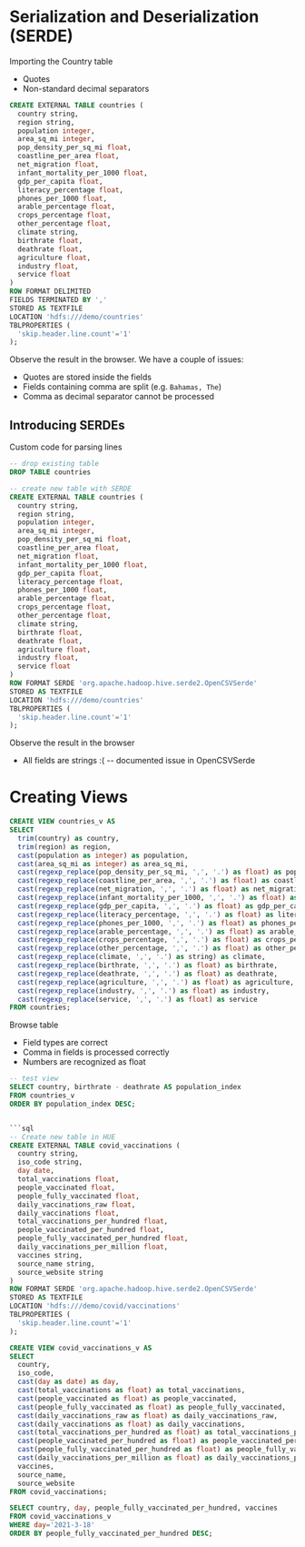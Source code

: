 # Serialization and Deserialization (SERDE)

Importing the Country table
* Quotes
* Non-standard decimal separators

```sql
CREATE EXTERNAL TABLE countries (
  country string,
  region string,
  population integer,
  area_sq_mi integer,
  pop_density_per_sq_mi float,
  coastline_per_area float,
  net_migration float,
  infant_mortality_per_1000 float,
  gdp_per_capita float,
  literacy_percentage float,
  phones_per_1000 float,
  arable_percentage float,
  crops_percentage float,
  other_percentage float,
  climate string,
  birthrate float,
  deathrate float,
  agriculture float,
  industry float,
  service float
)
ROW FORMAT DELIMITED
FIELDS TERMINATED BY ','
STORED AS TEXTFILE
LOCATION 'hdfs:///demo/countries'
TBLPROPERTIES (
  'skip.header.line.count'='1'
);
```

Observe the result in the browser. We have a couple of issues:
* Quotes are stored inside the fields
* Fields containing comma are split (e.g. `Bahamas, The`)
* Comma as decimal separator cannot be processed

## Introducing SERDEs

Custom code for parsing lines

```sql
-- drop existing table
DROP TABLE countries

-- create new table with SERDE
CREATE EXTERNAL TABLE countries (
  country string,
  region string,
  population integer,
  area_sq_mi integer,
  pop_density_per_sq_mi float,
  coastline_per_area float,
  net_migration float,
  infant_mortality_per_1000 float,
  gdp_per_capita float,
  literacy_percentage float,
  phones_per_1000 float,
  arable_percentage float,
  crops_percentage float,
  other_percentage float,
  climate string,
  birthrate float,
  deathrate float,
  agriculture float,
  industry float,
  service float
)
ROW FORMAT SERDE 'org.apache.hadoop.hive.serde2.OpenCSVSerde'
STORED AS TEXTFILE
LOCATION 'hdfs:///demo/countries'
TBLPROPERTIES (
  'skip.header.line.count'='1'
);
```

Observe the result in the browser
* All fields are strings :( -- documented issue in OpenCSVSerde

# Creating Views

```sql
CREATE VIEW countries_v AS 
SELECT 
  trim(country) as country,
  trim(region) as region,
  cast(population as integer) as population,
  cast(area_sq_mi as integer) as area_sq_mi,
  cast(regexp_replace(pop_density_per_sq_mi, ',', '.') as float) as pop_density_per_sq_mi,
  cast(regexp_replace(coastline_per_area, ',', '.') as float) as coastline_per_area,
  cast(regexp_replace(net_migration, ',', '.') as float) as net_migration,
  cast(regexp_replace(infant_mortality_per_1000, ',', '.') as float) as infant_mortality_per_1000,
  cast(regexp_replace(gdp_per_capita, ',', '.') as float) as gdp_per_capita,
  cast(regexp_replace(literacy_percentage, ',', '.') as float) as literacy_percentage,
  cast(regexp_replace(phones_per_1000, ',', '.') as float) as phones_per_1000,
  cast(regexp_replace(arable_percentage, ',', '.') as float) as arable_percentage,
  cast(regexp_replace(crops_percentage, ',', '.') as float) as crops_percentage,
  cast(regexp_replace(other_percentage, ',', '.') as float) as other_percentage,
  cast(regexp_replace(climate, ',', '.') as string) as climate,
  cast(regexp_replace(birthrate, ',', '.') as float) as birthrate,
  cast(regexp_replace(deathrate, ',', '.') as float) as deathrate,
  cast(regexp_replace(agriculture, ',', '.') as float) as agriculture,
  cast(regexp_replace(industry, ',', '.') as float) as industry,
  cast(regexp_replace(service, ',', '.') as float) as service
FROM countries;
```

Browse table
* Field types are correct
* Comma in fields is processed correctly
* Numbers are recognized as float

```sql
-- test view
SELECT country, birthrate - deathrate AS population_index 
FROM countries_v
ORDER BY population_index DESC;
```

```sql

```sql
-- Create new table in HUE
CREATE EXTERNAL TABLE covid_vaccinations (
  country string,
  iso_code string,
  day date,
  total_vaccinations float,
  people_vaccinated float,
  people_fully_vaccinated float,
  daily_vaccinations_raw float,
  daily_vaccinations float,
  total_vaccinations_per_hundred float,
  people_vaccinated_per_hundred float,
  people_fully_vaccinated_per_hundred float,
  daily_vaccinations_per_million float,
  vaccines string,
  source_name string,
  source_website string
)
ROW FORMAT SERDE 'org.apache.hadoop.hive.serde2.OpenCSVSerde'
STORED AS TEXTFILE
LOCATION 'hdfs:///demo/covid/vaccinations'
TBLPROPERTIES (
  'skip.header.line.count'='1'
);

CREATE VIEW covid_vaccinations_v AS
SELECT
  country,
  iso_code,
  cast(day as date) as day,
  cast(total_vaccinations as float) as total_vaccinations,
  cast(people_vaccinated as float) as people_vaccinated,
  cast(people_fully_vaccinated as float) as people_fully_vaccinated,
  cast(daily_vaccinations_raw as float) as daily_vaccinations_raw,
  cast(daily_vaccinations as float) as daily_vaccinations,
  cast(total_vaccinations_per_hundred as float) as total_vaccinations_per_hundred,
  cast(people_vaccinated_per_hundred as float) as people_vaccinated_per_hundred,
  cast(people_fully_vaccinated_per_hundred as float) as people_fully_vaccinated_per_hundred,
  cast(daily_vaccinations_per_million as float) as daily_vaccinations_per_million,
  vaccines,
  source_name,
  source_website
FROM covid_vaccinations;

SELECT country, day, people_fully_vaccinated_per_hundred, vaccines
FROM covid_vaccinations_v
WHERE day='2021-3-18'
ORDER BY people_fully_vaccinated_per_hundred DESC;
```
